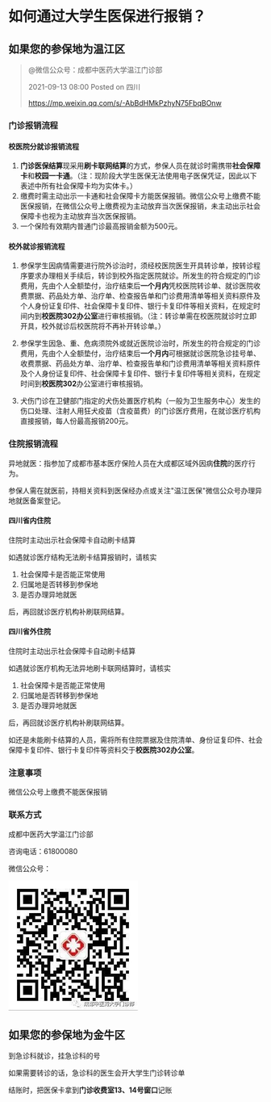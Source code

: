 # 如何通过大学生医保进行报销？

## 如果您的参保地为温江区

> @微信公众号：成都中医药大学温江门诊部
> 
> 2021-09-13 08:00 Posted on 四川
> 
> https://mp.weixin.qq.com/s/-AbBdHMkPzhyN75FbqBOnw

### 门诊报销流程

#### 校医院分就诊报销流程

1. **门诊医保结算**现采用**刷卡联网结算**的方式，参保人员在就诊时需携带**社会保障卡**和**校园一卡通**。（注：现阶段大学生医保无法使用电子医保凭证，因此以下表述中所有社会保障卡均为实体卡。）
2. 缴费时需主动出示一卡通和社会保障卡方能医保报销。微信公众号上缴费不能医保报销，在微信公众号上缴费视为主动放弃当次医保报销，未主动出示社会保障卡也视为主动放弃当次医保报销。
3. 一个保险有效期内普通门诊最高报销金额为500元。


#### 校外就诊报销流程

1. 参保学生因病情需要进行院外诊治时，须经校医院医生开具转诊单，按转诊程序要求办理相关手续后，转诊到校外指定医院就诊。所发生的符合规定的门诊费用，先由个人全额垫付，治疗结束后**一个月内**凭校医院转诊单、就诊医院收费票据、药品处方单、治疗单、检查报告单和门诊费用清单等相关资料原件及个人身份证复印件、社会保障卡复印件、银行卡复印件等相关资料，在规定时间内到**校医院302办公室**进行审核报销。（注：转诊单需在校医院就诊时立即开具，校外就诊后校医院将不再补开转诊单。）

2. 参保学生因急、重、危病须院外或就近医院诊治时，所发生的符合规定的门诊费用，先由个人全额垫付，治疗结束后**一个月内**可根据就诊医院急诊挂号单、收费票据、药品处方单、治疗单、检查报告单和门诊费用清单等相关资料原件及个人身份证复印件、社会保障卡复印件、银行卡复印件等相关资料，在规定时间到**校医院302**办公室进行审核报销。

3. 犬伤门诊在卫健部门指定的犬伤处置医疗机构（一般为卫生服务中心）发生的伤口处理、注射人用狂犬疫苗（含疫苗费）的门诊医疗费用，在就诊医疗机构直接报销，每人份最高报销200元。

### 住院报销流程

异地就医：指参加了成都市基本医疗保险人员在大成都区域外因病**住院**的医疗行为。

参保人需在就医前，持相关资料到医保经办点或关注"温江医保"微信公众号办理异地就医备案登记。

#### 四川省内住院

住院时主动出示社会保障卡自动刷卡结算

如遇就诊医疗结构无法刷卡结算报销时，请核实

1. 社会保障卡是否能正常使用
2. 归属地是否转移到参保地
3. 是否办理异地就医

后，再回就诊医疗机构补刷联网结算。

#### 四川省外住院

住院时主动出示社会保障卡自动刷卡结算

如遇就诊医疗机构无法异地刷卡联网结算时，请核实

1. 社会保障卡是否能正常使用
2. 归属地是否转移到参保地
3. 是否办理异地就医

后，再回就诊医疗机构补刷联网结算。

如还是未能刷卡结算的人员，需将所有住院票据及住院清单、身份证复印件、社会保障卡复印件、银行卡复印件等资料交于**校医院302办公室**。

### 注意事项

微信公众号上缴费不能医保报销

### 联系方式

成都中医药大学温江门诊部

咨询电话：61800080

微信公众号：

![成都中医药大学温江门诊部](./成都中医药大学温江门诊部.jpeg) 



## 如果您的参保地为金牛区

到急诊科就诊，挂急诊科的号

如果需要转诊的话，急诊科的医生会开大学生门诊转诊单

结账时，把医保卡拿到**门诊收费室13、14号窗口**记账